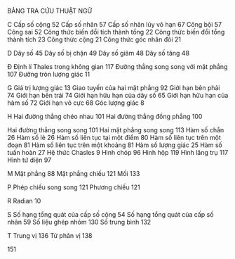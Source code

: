 BẢNG TRA CỨU THUẬT NGỮ

C
Cấp số cộng                                52
Cấp số nhân                               57
Cấp số nhân lũy vô hạn                   67
Công bội                                   57
Công sai                                   52
Công thức biến đổi tích thành tổng        22
Công thức biến đổi tổng thành tích        23
Công thức cộng                            21
Công thức góc nhân đôi                    21

D
Dãy số                                     45
Dãy số bị chặn                             49
Dãy số giảm                                48
Dãy số tăng                                48

Đ
Định lí Thales trong không gian           117
Đường thẳng song song với mặt phẳng      107
Đường tròn lượng giác                     11

G
Giá trị lượng giác                         13
Giao tuyến của hai mặt phẳng               92
Giới hạn bên phải                          74
Giới hạn bên trái                          74
Giới hạn hữu hạn của dãy số                65
Giới hạn hữu hạn của hàm số                72
Giới hạn vô cực                            68
Góc lượng giác                              8

H
Hai đường thẳng chéo nhau                 101
Hai đường thẳng đồng phẳng                100

Hai đường thẳng song song                 101
Hai mặt phẳng song song                   113
Hàm số chẵn                                26
Hàm số lẻ                                  26
Hàm số liên tục tại một điểm               80
Hàm số liên tục trên một đoạn              81
Hàm số liên tục trên một khoảng            81
Hàm số lượng giác                          25
Hàm số tuần hoàn                           27
Hệ thức Chasles                             9
Hình chóp                                  96
Hình hộp                                  119
Hình lăng trụ                             117
Hình tứ diện                               97

M
Mặt phẳng                                  88
Mặt phẳng chiếu                           121
Mối                                       133

P
Phép chiếu song song                      121
Phương chiếu                              121

R
Radian                                     10

S
Số hạng tổng quát của cấp số cộng          54
Số hạng tổng quát của cấp số nhân          59
Số liệu ghép nhóm                         130
Số trung bình                             132

T
Trung vị                                  136
Tứ phân vị                                138

151